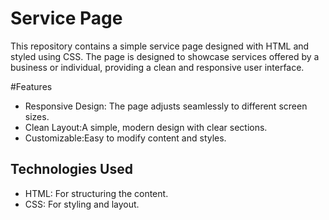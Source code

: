 # Service Page

This repository contains a simple service page designed with HTML and styled using CSS. The page is designed to showcase services offered by a business or individual, providing a clean and responsive user interface.

#Features

- Responsive Design: The page adjusts seamlessly to different screen sizes.
- Clean Layout:A simple, modern design with clear sections.
- Customizable:Easy to modify content and styles.

## Technologies Used

- HTML: For structuring the content.
- CSS: For styling and layout.

